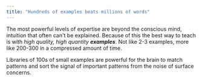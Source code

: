```yaml
---
title: "Hundreds of examples beats millions of words"
---
```


The most powerful levels of expertise are beyond the conscious mind, intuition that often can't be explained. Because of this the best way to teach is with _high quality, high quantity **examples**_. Not like 2-3 examples, more like 200-300 in a compressed amount of time.

Libraries of 100s of small examples are powerful for the brain to match patterns and sort the signal of important patterns from the noise of surface concerns.